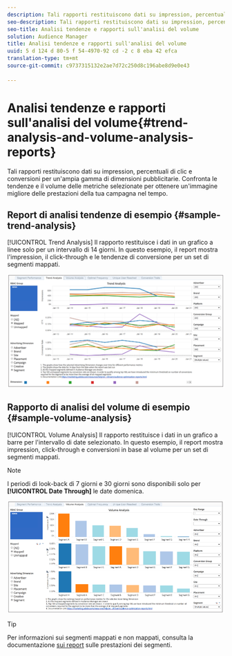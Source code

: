 ```yaml
---
description: Tali rapporti restituiscono dati su impression, percentuali di clic e conversioni per un'ampia gamma di dimensioni pubblicitarie. Confronta le tendenze e il volume delle metriche selezionate per ottenere un'immagine migliore delle prestazioni della tua campagna nel tempo.
seo-description: Tali rapporti restituiscono dati su impression, percentuali di clic e conversioni per un'ampia gamma di dimensioni pubblicitarie. Confronta le tendenze e il volume delle metriche selezionate per ottenere un'immagine migliore delle prestazioni della tua campagna nel tempo.
seo-title: Analisi tendenze e rapporti sull'analisi del volume
solution: Audience Manager
title: Analisi tendenze e rapporti sull'analisi del volume
uuid: 5 d 124 d 80-5 f 54-4970-92 cd -2 c 8 eba 42 efca
translation-type: tm+mt
source-git-commit: c9737315132e2ae7d72c250d8c196abe8d9e0e43

---
```



# Analisi tendenze e rapporti sull&#39;analisi del volume{#trend-analysis-and-volume-analysis-reports}

Tali rapporti restituiscono dati su impression, percentuali di clic e conversioni per un&#39;ampia gamma di dimensioni pubblicitarie. Confronta le tendenze e il volume delle metriche selezionate per ottenere un&#39;immagine migliore delle prestazioni della tua campagna nel tempo.

## Report di analisi tendenze di esempio {#sample-trend-analysis}

[!UICONTROL Trend Analysis] Il rapporto restituisce i dati in un grafico a linee solo per un intervallo di 14 giorni. In questo esempio, il report mostra l&#39;impression, il click-through e le tendenze di conversione per un set di segmenti mappati.

![](assets/trend-analysis.png)

## Rapporto di analisi del volume di esempio {#sample-volume-analysis}

[!UICONTROL Volume Analysis] Il rapporto restituisce i dati in un grafico a barre per l&#39;intervallo di date selezionato. In questo esempio, il report mostra impression, click-through e conversioni in base al volume per un set di segmenti mappati.

>[!NOTE]
>
>I periodi di look-back di 7 giorni e 30 giorni sono disponibili solo per **[!UICONTROL Date Through]** le date domenica.

![](assets/volume-analysis.png)

>[!TIP]
>
>Per informazioni sui segmenti mappati e non mappati, consulta la documentazione [sui report](../../../reporting/audience-optimization-reports/aor-advertisers/segment-performance.md) sulle prestazioni dei segmenti.

